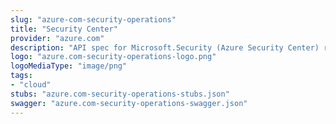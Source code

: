 ```yaml
---
slug: "azure-com-security-operations"
title: "Security Center"
provider: "azure.com"
description: "API spec for Microsoft.Security (Azure Security Center) resource provider"
logo: "azure.com-security-operations-logo.png"
logoMediaType: "image/png"
tags:
- "cloud"
stubs: "azure.com-security-operations-stubs.json"
swagger: "azure.com-security-operations-swagger.json"
---
```

